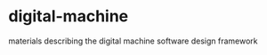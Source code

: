 digital-machine
===============

materials describing the digital machine software design framework
